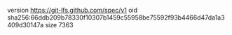 version https://git-lfs.github.com/spec/v1
oid sha256:66ddb209b78330f10307b1459c55958be75592f93b4466d47da1a3409d30147a
size 7363
